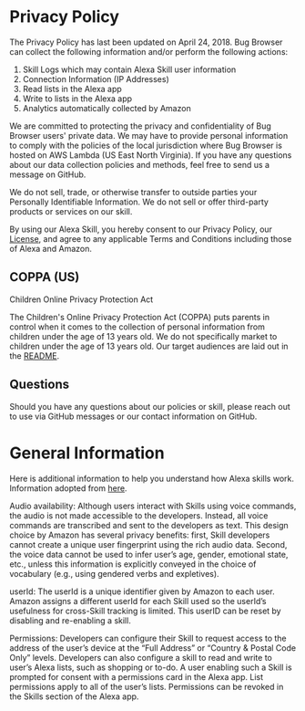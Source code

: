 # Privacy Policy
The Privacy Policy has last been updated on April 24, 2018. Bug Browser can collect the following information and/or perform the following actions:

1. Skill Logs which may contain Alexa Skill user information
2. Connection Information (IP Addresses)
3. Read lists in the Alexa app
4. Write to lists in the Alexa app
5. Analytics automatically collected by Amazon

We are committed to protecting the privacy and confidentiality of Bug Browser users' private data. We may have to provide personal information to comply with the policies of the local jurisdiction where Bug Browser is hosted on AWS Lambda (US East North Virginia). If you have any questions about our data collection policies and methods, feel free to send us a message on GitHub.

We do not sell, trade, or otherwise transfer to outside parties your Personally Identifiable Information. We do not sell or offer third-party products or services on our skill.

By using our Alexa Skill, you hereby consent to our Privacy Policy, our [License](LICENSE.md), and agree to any applicable Terms and Conditions including those of Alexa and Amazon.

## COPPA (US)
Children Online Privacy Protection Act

The Children's Online Privacy Protection Act (COPPA) puts parents in control when it comes to the collection of personal information from children under the age of 13 years old. We do not specifically market to children under the age of 13 years old. Our target audiences are laid out in the [README](README.md).

## Questions

Should you have any questions about our policies or skill, please reach out to use via GitHub messages or our contact information on GitHub.

# General Information
Here is additional information to help you understand how Alexa skills work. Information adopted from [here](https://petsymposium.org/2017/papers/hotpets/amazon-alexa-skills-ecosystem-privacy.pdf).

Audio availability: Although users interact with Skills using voice commands, the audio is not made accessible to the developers. Instead, all voice commands are transcribed and sent to the developers as text. This design choice by Amazon has several privacy benefits: first, Skill developers cannot create a unique user fingerprint using the rich audio data. Second, the voice data cannot be used to infer user’s age, gender, emotional state, etc., unless this information is explicitly conveyed in the choice of vocabulary (e.g., using gendered verbs and expletives).

userId: The userId is a unique identifier given by Amazon to each user. Amazon assigns a different userId for each Skill used so the userId’s usefulness for cross-Skill tracking is limited. This userID can be reset by disabling and re-enabling a skill.

Permissions: Developers can configure their Skill to request access to the address of the user’s device at the “Full Address” or “Country & Postal Code Only” levels. Developers can also configure a skill to read and write to user’s Alexa lists, such as shopping or to-do. A user enabling such a Skill is prompted for consent with a permissions card in the Alexa app. List permissions apply to all of the user’s lists. Permissions can be revoked in the Skills section of the Alexa app.
